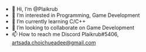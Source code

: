 - 👋 Hi, I’m @Plaikrub
- 👀 I’m interested in Programming, Game Development
- 🌱 I’m currently learning C/C++
- 💞️ I’m looking to collaborate on Game Development
- 📫 How to reach me Discord Plaikrub#5406, [artsada.choichueadee@gmail.com](mailto:artsada.choichueadee@gmail.com)

<!---
Plaikrub/Plaikrub is a ✨ special ✨ repository because its `README.md` (this file) appears on your GitHub profile.
You can click the Preview link to take a look at your changes.
--->
